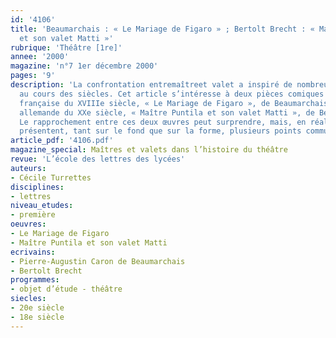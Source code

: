 ```yaml
---
id: '4106'
title: 'Beaumarchais : « Le Mariage de Figaro » ; Bertolt Brecht : « Maître Puntila
  et son valet Matti »'
rubrique: 'Théâtre [1re]'
annee: '2000'
magazine: 'n°7 1er décembre 2000'
pages: '9'
description: 'La confrontation entremaîtreet valet a inspiré de nombreuses pièces
  au cours des siècles. Cet article s’intéresse à deux pièces comiques : une comédie
  française du XVIIIe siècle, « Le Mariage de Figaro », de Beaumarchais, et une comédie
  allemande du XXe siècle, « Maître Puntila et son valet Matti », de Bertolt Brecht.
  Le rapprochement entre ces deux œuvres peut surprendre, mais, en réalité, elles
  présentent, tant sur le fond que sur la forme, plusieurs points communs. '
article_pdf: '4106.pdf'
magazine_special: Maîtres et valets dans l’histoire du théâtre
revue: 'L’école des lettres des lycées'
auteurs:
- Cécile Turrettes
disciplines:
- lettres
niveau_etudes:
- première
oeuvres:
- Le Mariage de Figaro
- Maître Puntila et son valet Matti
ecrivains:
- Pierre-Augustin Caron de Beaumarchais
- Bertolt Brecht
programmes:
- objet d’étude - théâtre
siecles:
- 20e siècle
- 18e siècle
---
```

